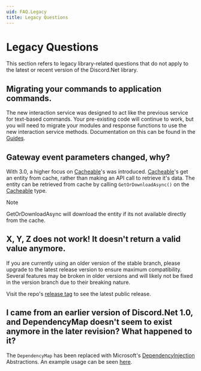 ```yaml
---
uid: FAQ.Legacy
title: Legacy Questions
---
```


# Legacy Questions

This section refers to legacy library-related questions that do not
apply to the latest or recent version of the Discord.Net library.

## Migrating your commands to application commands.

The new interaction service was designed to act like the previous service for text-based commands.
Your pre-existing code will continue to work, but you will need to migrate your modules and response functions to use the new
interaction service methods. Documentation on this can be found in the [Guides](xref:Guides.IntFw.Intro).

## Gateway event parameters changed, why?

With 3.0, a higher focus on [Cacheable]'s was introduced.
[Cacheable]'s get an entity from cache, rather than making an API call to retrieve it's data.
The entity can be retrieved from cache by calling `GetOrDownloadAsync()` on the [Cacheable] type.

> [!NOTE]
> GetOrDownloadAsync will download the entity if its not available directly from the cache.

[Cacheable]: xref:Discord.Cacheable`2

## X, Y, Z does not work! It doesn't return a valid value anymore.

If you are currently using an older version of the stable branch,
please upgrade to the latest release version to ensure maximum
compatibility. Several features may be broken in older
versions and will likely not be fixed in the version branch due to
their breaking nature.

Visit the repo's [release tag] to see the latest public release.

[release tag]: https://github.com/discord-net/Discord.Net/releases

## I came from an earlier version of Discord.Net 1.0, and DependencyMap doesn't seem to exist anymore in the later revision? What happened to it?

The `DependencyMap` has been replaced with Microsoft's
[DependencyInjection] Abstractions. An example usage can be seen
[here](https://github.com/Discord-Net-Labs/Discord.Net-Labs/blob/release/3.x/samples/InteractionFramework/Program.cs#L66).

[DependencyInjection]: https://docs.microsoft.com/en-us/aspnet/core/fundamentals/dependency-injection
